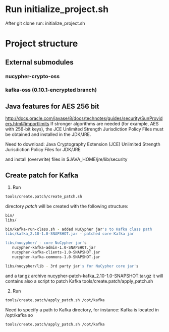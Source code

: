 # Run initialize_project.sh

After git clone run: initialize_project.sh

# Project structure


## External submodules

### nucypher-crypto-oss
### kafka-oss (0.10.1-encrypted branch)


## Java features for AES 256 bit

http://docs.oracle.com/javase/8/docs/technotes/guides/security/SunProviders.html#importlimits
If stronger algorithms are needed (for example, AES with 256-bit keys), the JCE Unlimited Strength Jurisdiction Policy Files must be obtained and installed in the JDK/JRE.

Need to download:
Java Cryptography Extension (JCE) Unlimited Strength Jurisdiction Policy Files for JDK/JRE

and install (overwrite) files in
$JAVA_HOME/jre/lib/security


## Create patch for Kafka

1. Run
 ```bash
tools/create.patch/create_patch.sh
```
directory *patch* will be created with the following structure:

 ```bash
 bin/
 libs/

 bin/kafka-run-class.sh - added NuCypher jar's to Kafka class path
 libs/kafka_2.10-1.0-SNAPSHOT.jar - patched core Kafka jar

 libs/nucypher/ - core NuCypher jar's
    nucypher-kafka-admin-1.0-SNAPSHOT.jar
    nucypher-kafka-clients-1.0-SNAPSHOT.jar
    nucypher-kafka-commons-1.0-SNAPSHOT.jar

 libs/nucypher/lib - 3rd party jar's for NuCypher core jar's
 ```

and a tar.gz archive nucypher-patch-kafka_2.10-1.0-SNAPSHOT.tar.gz
it will contains also a script to patch Kafka
tools/create.patch/apply_patch.sh


2. Run

  ```bash 
tools/create.patch/apply_patch.sh /opt/kafka
 ```
 
Need to specify a path to Kafka directory, for instance: Kafka is located in /opt/kafka so 

 ```bash 
tools/create.patch/apply_patch.sh /opt/kafka
 ```


